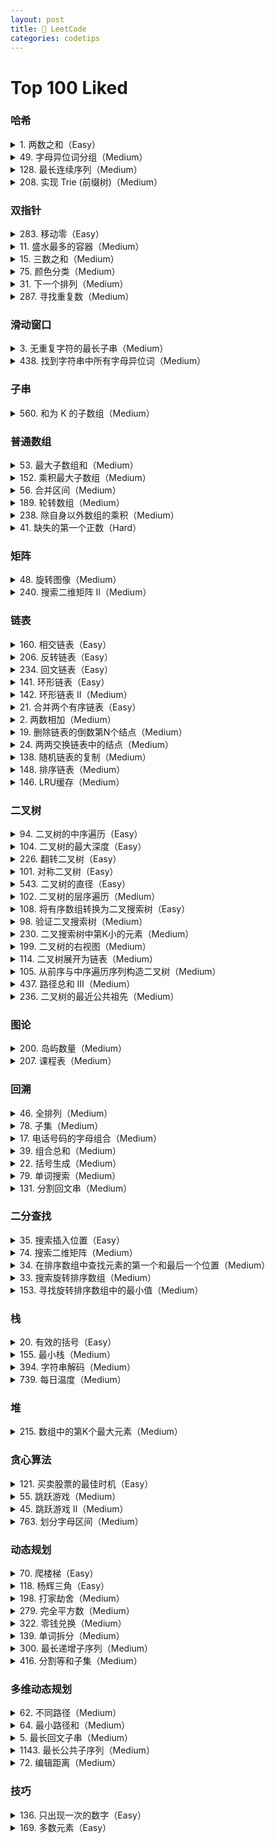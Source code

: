 ```yaml
---
layout: post
title: 🧩 LeetCode
categories: codetips
---
```


# Top 100 Liked

### 哈希

<details markdown="1">
<summary>1. 两数之和（Easy）</summary>

> 遍历原始数组将**数组元素**作为 key，**元素索引**作为 value 存入 map 即可；
> Tips：把返回结果写在新增 kv 之前

```golang
func twoSum(nums []int, target int) []int {
    m := make(map[int]int, len(nums))
    for i, num := range nums {
        if j, ok := m[target-num]; ok {
            return []int{j, i}
        }
        m[num] = i
    }
    return nil
}
```
</details>

<details markdown="1">
<summary>49. 字母异位词分组（Medium）</summary>

> 字符串 `->` 字符切片 `->` 排序 `->` 字符串 `->` map

```golang
func groupAnagrams(strs []string) [][]string {
    m := map[string][]string{}
    for _, str := range strs {
        s := []byte(str)
        sort.Slice(s, func(i, j int) bool {
            return s[i] < s[j]
        })
        sortedStr := string(s)
        m[sortedStr] = append(m[sortedStr], str)
    }
    ans := make([][]string, 0, len(m))
    for _, v := range m {
        ans = append(ans, v)
    }
    return ans
}
```
</details>

<details markdown="1">
<summary>128. 最长连续序列（Medium）</summary>

> 用 map 当作集合，遍历数组寻找到“连续序列的起点”，然后更新最长连续序列长度

```golang
func longestConsecutive(nums []int) int {
    m := make(map[int]bool)
    for _, num := range nums {
        m[num] = true
    }
    longest := 0
    for num := range m {
        if m[num-1] {
            continue
        }
        length := 1
        for m[num+1] {
            num++
            length++
        }
        if length > longest {
            longest = length
        }
    }
    return longest
}
```
</details>

<details markdown="1">
<summary>208. 实现 Trie (前缀树)（Medium）</summary>

```golang
type Trie struct {
    child [26]*Trie
    isEnd bool
}
func Constructor() Trie {
    return Trie{}
}
func (t *Trie) Insert(word string) {
    node := t
    for _, ch := range word {
        ch -= 'a'
        if node.child[ch] == nil {
            node.child[ch] = &Trie{}
        }
        node = node.child[ch]
    }
    node.isEnd = true
}
func (t *Trie) SearchPrefix(prefix string) *Trie {
    node := t
    for _, ch := range prefix {
        ch -= 'a'
        if node.child[ch] == nil {
            return nil
        }
        node = node.child[ch]
    }
    return node
}
func (t *Trie) Search(word string) bool {
    node := t.SearchPrefix(word)
    return node != nil && node.isEnd
}
func (t *Trie) StartsWith(prefix string) bool {
    return t.SearchPrefix(prefix) != nil
}
```
</details>

### 双指针

<details markdown="1">
<summary>283. 移动零（Easy）</summary>

> i, j 都从 0 开始，j 负责遍历数组，i 负责记录非 0 元素的位置，j 遇到非 0 元素就交换 i 和 j 的值

```golang
func moveZeroes(nums []int)  {
    for i, j := 0, 0; j < len(nums); j++ {
        if nums[j] != 0 {
            nums[i], nums[j] = nums[j], nums[i]
            i++
        }
    }
}
```
</details>

<details markdown="1">
<summary>11. 盛水最多的容器（Medium）</summary>

> 双指针，i 指向首，j 指向尾，每次移动 height 值较小的指针，计算面积并更新最大面积；`Area = min(height[i], height[j]) * (j - i)`

```golang
func maxArea(height []int) int {
    ans := 0
    i, j := 0, len(height)-1
    for i < j {
        if height[i] < height[j] {
            ans = max(ans, height[i]*(j-i))
            i++
        } else {
            ans = max(ans, height[j]*(j-i))
            j--
        }
    }
    return ans
}
```
</details>

<details markdown="1">
<summary>15. 三数之和（Medium）</summary>

> 先排序，然后固定一个数，双指针遍历剩余数组，注意去重

```golang
func threeSum(nums []int) [][]int {
    sort.Ints(nums)
    ans := make([][]int, 0)
    for i := 0; i < len(nums)-2; i++ {
        if i > 0 && nums[i] == nums[i-1] {
            continue
        }
        lo, hi := i+1, len(nums)-1
        for lo < hi {
            sum := nums[i] + nums[lo] + nums[hi]
            switch {
            case sum > 0:
                hi--
            case sum < 0:
                lo++
            default:
                ans = append(ans, []int{nums[i], nums[lo], nums[hi]})
                hi--
                lo++
                for lo < hi && nums[lo] == nums[lo-1] {
                    lo++
                }
                for lo < hi && nums[hi] == nums[hi+1] {
                    hi--
                }
            }
        }
    }
    return ans
}
```
</details>

<details markdown="1">
<summary>75. 颜色分类（Medium）</summary>

> 三指针，zero 指向 0 的最右边界，two 指向 2 的最左边界，one 遍历数组，遇到 0 和 zero 交换，遇到 2 和 two 交换

```golang
func sortColors(nums []int) {
    zero, two := 0, len(nums)-1
    for one := 0; one <= two; {
        switch nums[one] {
        case 0:
            nums[zero], nums[one] = nums[one], nums[zero]
            zero++
            one++
        case 1:
            one++
        case 2:
            nums[one], nums[two] = nums[two], nums[one]
            two--
        }
    }
}
```
</details>

<details markdown="1">
<summary>31. 下一个排列（Medium）</summary>

> 从右往左找到第一个升序对 (i, j)，再从右往左找到第一个大于 nums[i] 的数，交换 i 和 k，最后翻转 j 到末尾的元素

```golang
func nextPermutation(nums []int) {
    if len(nums) < 2 {
        return
    }
    i, j, k := len(nums)-2, len(nums)-1, len(nums)-1
    for i >= 0 && nums[i] >= nums[j] {
        i--
        j--
    }
    if i >= 0 {
        for nums[i] >= nums[k] {
            k--
        }
        nums[i], nums[k] = nums[k], nums[i]
    }
    reverse(nums, j, len(nums)-1)
}

func reverse(nums []int, start, end int) {
    for start < end {
        nums[start], nums[end] = nums[end], nums[start]
        start++
        end--
    }
}
```
</details>

<details markdown="1">
<summary>287. 寻找重复数（Medium）</summary>

> 快慢指针，类似于判断链表是否有环，找到环的入口

```golang
func findDuplicate(nums []int) int {
    slow := nums[nums[0]]
    fast := nums[nums[nums[0]]]
    for slow != fast {
        slow = nums[slow]
        fast = nums[nums[fast]]
    }
    duplicate := nums[0]
    for duplicate != slow {
        duplicate = nums[duplicate]
        slow = nums[slow]
    }
    return duplicate
}
```
</details>

### 滑动窗口

<details markdown="1">
<summary>3. 无重复字符的最长子串（Medium）</summary>

> 用 map 记录字符出现的位置，left 为子串起始，right 为子串结束，遇到重复字符时更新左指针 left

```golang
func lengthOfLongestSubstring(s string) int {
    m := make(map[rune]int)
    length, left := 0, 0
    for right, c := range s {
        if _, ok := m[c]; ok && m[c] >= left {
            left = m[c] + 1
        }
        m[c] = right
        if right-left+1 > length {
            length = right - left + 1
        }
    }
    return length
}
```
</details>

<details markdown="1">
<summary>438. 找到字符串中所有字母异位词（Medium）</summary>

> 用数组记录 p 中字符出现次数，遍历 s，每次移动窗口，判断窗口内字符出现次数是否和 p 相同

```golang
func findAnagrams(s string, p string) []int {
    var res []int
    var cnt [26]int
    for _, c := range p {
        cnt[c-'a']++
    }
    left, right := 0, 0
    var window [26]int
    for right < len(s) {
        window[s[right]-'a']++
        for window[s[right]-'a'] > cnt[s[right]-'a'] {
            window[s[left]-'a']--
            left++
        }
        if right-left+1 == len(p) {
            res = append(res, left)
        }
        right++
    }
    return res
}
```
</details>

### 子串

<details markdown="1">
<summary>560. 和为 K 的子数组（Medium）</summary>

> 用 map 记录前缀和出现的次数，遍历数组，计算前缀和，判断是否存在 preSum - k 的前缀和

```golang
func subarraySum(nums []int, k int) int {
    cnt, preSum := 0, 0
    m := make(map[int]int)
    m[0] = 1
    for i := 0; i < len(nums); i++ {
        preSum += nums[i]
        if _, ok := m[preSum-k]; ok {
            cnt += m[preSum-k]
        }
        m[preSum]++
    }
    return cnt
}
```
</details>

### 普通数组

<details markdown="1">
<summary>53. 最大子数组和（Medium）</summary>

> 用 sum 记录当前和，max 记录最大和，遍历数组，如果 sum 小于 0，就从当前元素开始重新计算

```golang
func maxSubArray(nums []int) int {
    var max, sum int
    for i, num := range nums {
        sum += num
        if sum > max || i == 0 {
            max = sum
        }
        if sum < 0 {
            sum = 0
        }
    }
    return max
}
```
</details>

<details markdown="1">
<summary>152. 乘积最大子数组（Medium）</summary>

> 两次遍历，第一次从左往右计算乘积，第二次从右往左计算乘积，取最大值，应对有奇数个负数的情况

```golang
func maxProduct(nums []int) int {
    product, res := 1, nums[0]
    for i := range len(nums) {
        product *= nums[i]
        res = max(res, product)
        if nums[i] == 0 {
            product = 1
        }
    }
    product = 1
    for i := len(nums) - 1; i >= 0; i-- {
        product *= nums[i]
        res = max(res, product)
        if nums[i] == 0 {
            product = 1
        }
    }
    return res
}
```
</details>

<details markdown="1">
<summary>56. 合并区间（Medium）</summary>

> 先排序，然后遍历数组，如果当前区间的左边界大于前一个区间的右边界，就添加到结果集，否则更新前一个区间的右边界（取最大值）

```golang
func merge(intervals [][]int) [][]int {
    sort.Slice(intervals, func(i, j int) bool {
        return intervals[i][0] < intervals[j][0]
    })
    res := [][]int{}
    prev := intervals[0]
    for i := 1; i < len(intervals); i++ {
        if cur := intervals[i]; prev[1] < cur[0] {
            res = append(res, prev)
            prev = cur
        } else {
            prev[1] = max(prev[1], cur[1])
        }
    }
    res = append(res, prev)
    return res
}
```
</details>

<details markdown="1">
<summary>189. 轮转数组（Medium）</summary>

> 三次翻转，先整体翻转，再翻转前 k 个元素，最后翻转后 n-k 个元素

```golang
func rotate(nums []int, k int) {
    k %= len(nums)
    reverse(nums)
    reverse(nums[:k])
    reverse(nums[k:])
}
func reverse(nums []int) {
    for i, n := 0, len(nums); i < n/2; i++ {
        nums[i], nums[n-i-1] = nums[n-i-1], nums[i]
    }
}
```
</details>

<details markdown="1">
<summary>238. 除自身以外数组的乘积（Medium）</summary>

> 左侧乘积 * 右侧乘积

```golang
func productExceptSelf(nums []int) []int {
    length := len(nums)
    ans := make([]int, length)
    product := 1
    for i := range ans {
        ans[i] = product
        product *= nums[i]
    }
    product = 1
    for i := length - 1; i >= 0; i-- {
        ans[i] *= product
        product *= nums[i]
    }
    return ans
}
```
</details>

<details markdown="1">
<summary>41. 缺失的第一个正数（Hard）</summary>

`集合`

> 遍历数组，将正数存入集合，再遍历 1 到 n+1，找到第一个不在集合中的正数

```golang
func firstMissingPositive1(nums []int) int {
    set := make(map[int]struct{}, len(nums))
    for _, v := range nums {
        if v > 0 {
            set[v] = struct{}{}
        }
    }
    for i := 1; i <= len(nums); i++ {
        if _, ok := set[i]; !ok {
            return i
        }
    }
    return len(nums) + 1
}
```

`原地哈希`

> 自定义哈希，将每个正数放到对应的位置，再遍历数组，找到第一个不在对应位置的正数

```golang
func firstMissingPositive(nums []int) int {
    for _, v := range nums {
        for v > 0 && v <= len(nums) && nums[v-1] != v {
            nums[v-1], v = v, nums[v-1]
        }
    }
    for i := 1; i <= len(nums); i++ {
        if nums[i-1] != i {
            return i
        }
    }
    return len(nums) + 1
}
```
</details>


### 矩阵

<details markdown="1">
<summary>48. 旋转图像（Medium）</summary>

```golang
func rotate(matrix [][]int) {
    n := len(matrix)
    for i := 0; i < n/2; i++ {
        matrix[i], matrix[n-i-1] = matrix[n-i-1], matrix[i]
    }
    for i := 0; i < n; i++ {
        for j := 0; j < i; j++ {
            matrix[i][j], matrix[j][i] = matrix[j][i], matrix[i][j]
        }
    }
}
```
</details>

<details markdown="1">
<summary>240. 搜索二维矩阵 II（Medium）</summary>

```golang
func searchMatrix(matrix [][]int, target int) bool {
    for _, r := range matrix {
        i := sort.SearchInts(r, target)
        if i < len(r) && r[i] == target {
            return true
        }
    }
    return false
}
```
</details>

### 链表

<details markdown="1">
<summary>160. 相交链表（Easy）</summary>

```golang
func getIntersectionNode(headA, headB *ListNode) *ListNode {
    pA, pB := headA, headB
    for pA != pB {
        if pA == nil {
            pA = headB
        } else {
            pA = pA.Next
        }
        if pB == nil {
            pB = headA
        } else {
            pB = pB.Next
        }
    }
    return pA
}
```
</details>

<details markdown="1">
<summary>206. 反转链表（Easy）</summary>

```golang
func reverseList(head *ListNode) *ListNode {
    dummy := &ListNode{}
    for head != nil {
        next := head.Next
        head.Next = dummy.Next
        dummy.Next = head
        head = next
    }
    return dummy.Next
}
```
</details>

<details markdown="1">
<summary>234. 回文链表（Easy）</summary>

```golang
func isPalindrome(head *ListNode) bool {
    vals := []int{}
    for head != nil {
        vals = append(vals, head.Val)
        head = head.Next
    }
    for i, v := range vals[:len(vals)/2] {
        if v != vals[len(vals)-i-1] {
            return false
        }
    }
    return true
}
```
</details>

<details markdown="1">
<summary>141. 环形链表（Easy）</summary>

```golang
func hasCycle(head *ListNode) bool {
    slow, fast := head, head
    for fast != nil && fast.Next != nil {
        slow = slow.Next
        fast = fast.Next.Next
        if slow == fast {
            return true
        }
    }
    return false
}
```
</details>

<details markdown="1">
<summary>142. 环形链表 II（Medium）</summary>

```golang
func detectCycle(head *ListNode) *ListNode {
    slow, fast := head, head
    for fast != nil {
        slow = slow.Next
        if fast.Next == nil {
            return nil
        }
        fast = fast.Next.Next
        if slow == fast {
            p := head
            for p != slow {
                p = p.Next
                slow = slow.Next
            }
            return p
        }
    }
    return nil
}
```
</details>

<details markdown="1">
<summary>21. 合并两个有序链表（Easy）</summary>

```golang
func mergeTwoLists(l1, l2 *ListNode) *ListNode {
    dummy := new(ListNode)
    cur := dummy
    for l1 != nil && l2 != nil {
        if l1.Val <= l2.Val {
            cur.Next = l1
            cur = cur.Next
            l1 = l1.Next
        } else {
            cur.Next = l2
            cur = cur.Next
            l2 = l2.Next
        }
    }
    switch {
    case l1 != nil:
        cur.Next = l1
    case l2 != nil:
        cur.Next = l2
    }
    return dummy.Next
}
```
</details>

<details markdown="1">
<summary>2. 两数相加（Medium）</summary>

```golang
func addTwoNumbers(l1, l2 *ListNode) *ListNode {
    dummy := new(ListNode)
    cur := dummy
    var carry int
    for l1 != nil || l2 != nil {
        cur.Next = new(ListNode)
        cur = cur.Next
        if l1 != nil {
            carry += l1.Val
            l1 = l1.Next
        }
        if l2 != nil {
            carry += l2.Val
            l2 = l2.Next
        }
        cur.Val = carry % 10
        carry /= 10
    }
    if carry > 0 {
        cur.Next = &ListNode{Val: carry}
    }
    return dummy.Next
}
```
</details>

<details markdown="1">
<summary>19. 删除链表的倒数第N个结点（Medium）</summary>

```golang
func removeNthFromEnd(head *ListNode, n int) *ListNode {
    dummy := &ListNode{Next: head}
    for range n {
        head = head.Next
    }
    prev := dummy
    for head != nil {
        head = head.Next
        prev = prev.Next
    }
    prev.Next = prev.Next.Next
    return dummy.Next
}
```
</details>

<details markdown="1">
<summary>24. 两两交换链表中的结点（Medium）</summary>

`递归`

```golang
func swapPairs(head *ListNode) *ListNode {
    if head == nil || head.Next == nil {
        return head
    }
    newHead := head.Next
    head.Next = swapPairs(newHead.Next)
    newHead.Next = head
    return newHead
}
```

`迭代`

```golang
func swapPairs(head *ListNode) *ListNode {
    dummy := &ListNode{Next: head}
    temp := dummy
    for temp.Next != nil && temp.Next.Next != nil {
        first := temp.Next
        second := temp.Next.Next
        temp.Next = second
        first.Next = second.Next
        second.Next = first
        temp = first
    }
    return dummy.Next
}
```
</details>

<details markdown="1">
<summary>138. 随机链表的复制（Medium）</summary>

```golang
func copyRandomList(head *Node) *Node {
    if head == nil {
        return head
    }
    m := make(map[*Node]*Node)
    curr := head
    for curr != nil {
        node := &Node{Val: curr.Val}
        m[curr] = node
        curr = curr.Next
    }
    curr = head
    for curr != nil {
        node := m[curr]
        node.Next = m[curr.Next]
        node.Random = m[curr.Random]
        curr = curr.Next
    }
    return m[head]
}
```
</details>

<details markdown="1">
<summary>148. 排序链表（Medium）</summary>

```golang
func sortList(head *ListNode) *ListNode {
    if head == nil || head.Next == nil {
        return head
    }
    middle := findMiddle(head)
    r := sortList(middle.Next)
    middle.Next = nil
    l := sortList(head)
    return mergeTwoLists(l, r)

}
func findMiddle(head *ListNode) *ListNode {
    slow, fast := head, head.Next
    for fast != nil && fast.Next != nil {
        slow, fast = slow.Next, fast.Next.Next
    }
    return slow
}
func mergeTwoLists(l1, l2 *ListNode) *ListNode {
    dummy := new(ListNode)
    curr := dummy
    for l1 != nil && l2 != nil {
        if l1.Val <= l2.Val {
            curr.Next = l1
            curr = curr.Next
            l1 = l1.Next
        } else {
            curr.Next = l2
            curr = curr.Next
            l2 = l2.Next
        }
    }
    switch {
    case l1 != nil:
        curr.Next = l1
    case l2 != nil:
        curr.Next = l2
    }
    return dummy.Next
}
```
</details>

<details markdown="1">
<summary>146. LRU缓存（Medium）</summary>

```golang
type pair struct {
    key, value int
}
type LRUCache struct {
    capacity int
    list     *list.List
    cache    map[int]*list.Element
}
func Constructor(capacity int) LRUCache {
    return LRUCache{
        capacity,
        list.New(),
        make(map[int]*list.Element),
    }
}
func (c *LRUCache) Get(key int) int {
    if elem, ok := c.cache[key]; ok {
        c.list.MoveToFront(elem)
        return elem.Value.(pair).value
    }
    return -1
}
func (c *LRUCache) Put(key int, value int) {
    if elem, ok := c.cache[key]; ok {
        c.list.MoveToFront(elem)
        elem.Value = pair{key, value}
        return
    }
    if c.list.Len() == c.capacity {
        last := c.list.Back()
        delete(c.cache, last.Value.(pair).key)
        c.list.Remove(last)
    }
    c.cache[key] = c.list.PushFront(pair{key, value})
}

```
</details>


### 二叉树

<details markdown="1">
<summary>94. 二叉树的中序遍历（Easy）</summary>

`递归`

```golang
func inorderTraversal(root *TreeNode) []int {
    if root == nil {
        return nil
    }
    var res []int
    res = append(res, inorderTraversal(root.Left)...)
    res = append(res, root.Val)
    res = append(res, inorderTraversal(root.Right)...)
    return res
}
```

`迭代`

```golang
func inorderTraversal(root *TreeNode) []int {
    var res []int
    var stack []*TreeNode
    for curr := root; curr != nil || len(stack) > 0; {
        for curr != nil {
            stack = append(stack, curr)
            curr = curr.Left
        }
        curr = stack[len(stack)-1]
        stack = stack[:len(stack)-1]
        res = append(res, curr.Val)
        curr = curr.Right
    }
    return res
}
```
</details>

<details markdown="1">
<summary>104. 二叉树的最大深度（Easy）</summary>

```golang
func maxDepth(root *TreeNode) int {
    if root == nil {
        return 0
    }
    return max(maxDepth(root.Left), maxDepth(root.Right)) + 1
}
```
</details>

<details markdown="1">
<summary>226. 翻转二叉树（Easy）</summary>

```golang
func invertTree(root *TreeNode) *TreeNode {
    if root == nil {
        return nil
    }
    root.Left, root.Right = invertTree(root.Right), invertTree(root.Left)
    return root
}
```
</details>

<details markdown="1">
<summary>101. 对称二叉树（Easy）</summary>

```golang
func isSymmetric(root *TreeNode) bool {
    if root == nil {
        return true
    }
    return symmetric(root.Left, root.Right)
}
func symmetric(p, q *TreeNode) bool {
    switch {
    case p == nil || q == nil:
        return p == q
    case p.Val != q.Val:
        return false
    }
    return symmetric(p.Left, q.Right) && symmetric(p.Right, q.Left)
}
```
</details>

<details markdown="1">
<summary>543. 二叉树的直径（Easy）</summary>

```golang
func diameterOfBinaryTree(root *TreeNode) int {
    var res int
    var diameter func(*TreeNode) int
    diameter = func(root *TreeNode) int {
        if root == nil {
            return 0
        }
        left := diameter(root.Left)
        right := diameter(root.Right)
        if left+right > res {
            res = left + right
        }
        depth := left
        if right > depth {
            depth = right
        }
        return depth + 1
    }
    diameter(root)
    return res
}
```
</details>

<details markdown="1">
<summary>102. 二叉树的层序遍历（Medium）</summary>

```golang
func levelOrder(root *TreeNode) [][]int {
    if root == nil {
        return nil
    }
    var res [][]int
    queue := []*TreeNode{root}
    for len(queue) > 0 {
        var level []int
        for range queue  {
            node := queue[0]
            queue = queue[1:]
            level = append(level, node.Val)
            if node.Left != nil {
                queue = append(queue, node.Left)
            }
            if node.Right != nil {
                queue = append(queue, node.Right)
            }
        }
        res = append(res, level)
    }
    return res
}
```
</details>

<details markdown="1">
<summary>108. 将有序数组转换为二叉搜索树（Easy）</summary>

```golang
func sortedArrayToBTS(nums []int) *TreeNode {
    if len(nums) == 0 {
        return nil
    }
    mid := len(nums) / 2
    return &TreeNode{
        Val:   nums[mid],
        Left:  sortedArrayToBTS(nums[:mid]),
        Right: sortedArrayToBTS(nums[mid+1:]),
    }
}
```
</details>

<details markdown="1">
<summary>98. 验证二叉搜索树（Medium）</summary>

`递归`

```golang
func isValidBST(root *TreeNode) bool {
    var dfs func(*TreeNode, int, int) bool
    dfs = func(root *TreeNode, min, max int) bool {
        if root == nil {
            return true
        }
        if root.Val <= min || root.Val >= max {
            return false
        }
        return dfs(root.Left, min, root.Val) && dfs(root.Right, root.Val, max)
    }
    return dfs(root, -1<<63, 1<<63-1)
}
```

`非递归中序遍历`

```golang
func isValidBST(root *TreeNode) bool {
    var stack []*TreeNode
    var pre *TreeNode
    for len(stack) > 0 || root != nil {
        for root != nil {
            stack = append(stack, root)
            root = root.Left
        }
        root = stack[len(stack)-1]
        stack = stack[:len(stack)-1]
        if pre != nil && root.Val <= pre.Val {
            return false
        }
        pre = root
        root = root.Right
    }
    return true
}
```
</details>

<details markdown="1">
<summary>230. 二叉搜索树中第K小的元素（Medium）</summary>

```golang
func kthSmallest(root *TreeNode, k int) int {
    res := []int{}
    var inorder func(*TreeNode)
    inorder = func(tn *TreeNode) {
        if tn == nil {
            return
        }
        inorder(tn.Left)
        res = append(res, tn.Val)
        inorder(tn.Right)
    }
    inorder(root)
    return res[k-1]
}
```
</details>

<details markdown="1">
<summary>199. 二叉树的右视图（Medium）</summary>

```golang
func rightSideView(root *TreeNode) []int {
    var res []int
    var dfs func(*TreeNode, int)
    dfs = func(tn *TreeNode, depth int) {
        if tn == nil {
            return
        }
        if depth == len(res) {
            res = append(res, tn.Val)
        }
        dfs(tn.Right, depth+1)
        dfs(tn.Left, depth+1)
    }
    dfs(root, 0)
    return res
}
```
</details>

<details markdown="1">
<summary>114. 二叉树展开为链表（Medium）</summary>

```golang
func flatten(root *TreeNode) {
    curr := root
    for curr != nil {
        right := curr.Right
        curr.Left, curr.Right = nil, curr.Left
        prev := curr
        for prev.Right != nil {
            prev = prev.Right
        }
        prev.Right = right
        curr = curr.Right
    }
}
```
</details>

<details markdown="1">
<summary>105. 从前序与中序遍历序列构造二叉树（Medium）</summary>

```golang
func buildTree(preorder, inorder []int) *TreeNode {
    if len(preorder) == 0 {
        return nil
    }
    i := func(order []int, v int) int {
        var index int
        for order[index] != v {
            index++
        }
        return index
    }(inorder, preorder[0])
    return &TreeNode{
        Val:   preorder[0],
        Left:  buildTree(preorder[1:i+1], inorder[:i]),
        Right: buildTree(preorder[i+1:], inorder[i+1:]),
    }
}
```
</details>

<details markdown="1">
<summary>437. 路径总和 III（Medium）</summary>

```golang
func pathSum(root *TreeNode, targetSum int) int {
    preSumMap := map[int]int{0: 1}
    var f func(*TreeNode, int) int
    f = func(root *TreeNode, curSum int) int {
        var ans int
        if root == nil {
            return 0
        }
        curSum += root.Val
        if cnt, ok := preSumMap[curSum-targetSum]; ok {
            ans += cnt
        }
        preSumMap[curSum]++
        ans += f(root.Left, curSum)
        ans += f(root.Right, curSum)
        preSumMap[curSum]--
        return ans
    }
    return f(root, 0)
}
```
</details>

<details markdown="1">
<summary>236. 二叉树的最近公共祖先（Medium）</summary>

```golang
func lowestCommonAncestor(root, p, q *TreeNode) *TreeNode {
    if root == nil || root == p || root == q {
        return root
    }
    left := lowestCommonAncestor(root.Left, p, q)
    right := lowestCommonAncestor(root.Right, p, q)
    if left != nil && right != nil {
        return root
    }
    if left != nil {
        return left
    }
    return right
}
```
</details>

### 图论

<details markdown="1">
<summary>200. 岛屿数量（Medium）</summary>

```golang
func numIslands(grid [][]byte) int {
    visited := make([][]bool, len(grid))
    for i := range visited {
        visited[i] = make([]bool, len(grid[i]))
    }
    var num int
    for i, r := range grid {
        for j, c := range r {
            if c == '0' || visited[i][j] {
                continue
            }
            num++
            visit(grid, visited, i, j)
        }
    }
    return num
}
func visit(grid [][]byte, visited [][]bool, i, j int) {
    if grid[i][j] == '0' || visited[i][j] {
        return
    }
    visited[i][j] = true
    if i > 0 {
        visit(grid, visited, i-1, j)
    }
    if i < len(grid)-1 {
        visit(grid, visited, i+1, j)
    }
    if j > 0 {
        visit(grid, visited, i, j-1)
    }
    if j < len(grid[i])-1 {
        visit(grid, visited, i, j+1)
    }
}
```
</details>

<details markdown="1">
<summary>207. 课程表（Medium）</summary>

```golang
func canFinish(numCourses int, prerequisites [][]int) bool {
    edges := make([][]int, numCourses)
    inDegree := make([]int, numCourses)
    for _, info := range prerequisites {
        edges[info[1]] = append(edges[info[1]], info[0])
        inDegree[info[0]]++
    }
    queue := []int{}
    for i := 0; i < numCourses; i++ {
        if inDegree[i] == 0 {
            queue = append(queue, i)
        }
    }
    for len(queue) > 0 {
        node := queue[0]
        queue = queue[1:]
        numCourses--
        for _, next := range edges[node] {
            inDegree[next]--
            if inDegree[next] == 0 {
                queue = append(queue, next)
            }
        }
    }
    return numCourses == 0
}
```
</details>


### 回溯

<details markdown="1">
<summary>46. 全排列（Medium）</summary>

```golang
func permute(nums []int) [][]int {
    var res [][]int
    var f func([]int, []int)
    f = func(nums, path []int) {
        if len(nums) == 0 {
            res = append(res, path)
            return
        }
        for i, v := range nums {
            newNums := append(append([]int{}, nums[:i]...), nums[i+1:]...)
            newPath := append(path, v)
            f(newNums, newPath)
        }
    }
    f(nums, []int{})
    return res
}
```
</details>

<details markdown="1">
<summary>78. 子集（Medium）</summary>

```golang
func subsets(nums []int) [][]int {
    sets := make([][]int, 1, 1<<uint(len(nums)))
    for _, num := range nums {
        for _, set := range sets {
            s := make([]int, len(set), len(set)+1)
            copy(s, set)
            sets = append(sets, append(s, num))
        }
    }
    return sets
}
```
</details>

<details markdown="1">
<summary>17. 电话号码的字母组合（Medium）</summary>

```golang
func letterCombinations(digits string) []string {
    if len(digits) == 0 {
        return nil
    }
    buttons := []string{"abc", "def", "ghi", "jkl", "mno", "pqrs", "tuv", "wxyz"}
    var results []string
    temp := make([]byte, len(digits))
    var dfs func(int)
    dfs = func(i int) {
        if i == len(digits) {
            results = append(results, string(temp))
            return
        }
        letters := buttons[digits[i]-'2']
        for j := 0; j < len(letters); j++ {
            temp[i] = letters[j]
            dfs(i + 1)
        }
    }
    dfs(0)
    return results
}
```
</details>

<details markdown="1">
<summary>39. 组合总和（Medium）</summary>

```golang
func combinationSum(candidates []int, target int) [][]int {
    var res [][]int
    var dfs func([]int, int, int)
    dfs = func(comb []int, index, target int) {
        if target == 0 {
            res = append(res, append([]int{}, comb...))
            return
        }
        for i, c := range candidates[index:] {
            if c <= target {
                dfs(append(comb, c), index+i, target-c)
            }
        }
    }
    dfs(nil, 0, target)
    return res
}
```
</details>

<details markdown="1">
<summary>22. 括号生成（Medium）</summary>

```golang
func generateParenthesis(n int) []string {
    pair := make([]byte, n*2)
    var dfs func([]string, []byte, int, int, int) []string
    dfs = func(pairs []string, pair []byte, n, left, right int) []string {
        if left == n && right == n {
            return append(pairs, string(pair))
        }
        if left < n {
            pair[left+right] = '('
            pairs = dfs(pairs, pair, n, left+1, right)
        }
        if right < left {
            pair[left+right] = ')'
            pairs = dfs(pairs, pair, n, left, right+1)
        }
        return pairs
    }
    return dfs(nil, pair, n, 0, 0)
}
```
</details>

<details markdown="1">
<summary>79. 单词搜索（Medium）</summary>

```golang
func exist(board [][]byte, word string) bool {
    m, n := len(board), len(board[0])
    used := make([][]bool, m)
    for i := range used {
        used[i] = make([]bool, n)
    }
    var canFind func(r, c, i int) bool
    canFind = func(r, c, i int) bool {
        if i == len(word) {
            return true
        }
        if r < 0 || r >= m || c < 0 || c >= n {
            return false
        }
        if used[r][c] || board[r][c] != word[i] {
            return false
        }
        used[r][c] = true
        if canFind(r-1, c, i+1) || canFind(r+1, c, i+1) || canFind(r, c-1, i+1) || canFind(r, c+1, i+1) {
            return true
        } else {
            used[r][c] = false
            return false
        }
    }
    for i := range board {
        for j := range board[i] {
            if canFind(i, j, 0) {
                return true
            }
        }
    }
    return false
}
```
</details>

<details markdown="1">
<summary>131. 分割回文串（Medium）</summary>

```golang
func partition(s string) [][]string {
    path := []string{}
    ans := [][]string{}
    n := len(s)
    var dfs func(int, int)
    dfs = func(index, start int) {
        if index == n {
            ans = append(ans, append([]string(nil), path...))
            return
        }
        if index < n-1 {
            dfs(index+1, start)
        }
        if isPalindrome(s, start, index) {
            path = append(path, s[start:index+1])
            dfs(index+1, index+1)
            path = path[:len(path)-1]
        }
    }
    dfs(0, 0)
    return ans
}
func isPalindrome(s string, left, right int) bool {
    for left < right {
        if s[left] != s[right] {
            return false
        }
        left++
        right--
    }
    return true
}
```
</details>

### 二分查找

<details markdown="1">
<summary>35. 搜索插入位置（Easy）</summary>

```golang
func searchInsert(nums []int, target int) int {
    i, j := 0, len(nums)
    for i < j {
        mid := int(uint(i+j) >> 1)
        switch {
        case nums[mid] < target:
            i = mid + 1
        case nums[mid] > target:
            j = mid
        default:
            return mid
        }
    }
    return i
}
```
</details>

<details markdown="1">
<summary>74. 搜索二维矩阵（Medium）</summary>

```golang
func searchMatrix(matrix [][]int, target int) bool {
    for _, row := range matrix {
        i := sort.SearchInts(row, target)
        if i < len(row) && row[i] == target {
            return true
        }
    }
    return false
}
```
</details>

<details markdown="1">
<summary>34. 在排序数组中查找元素的第一个和最后一个位置（Medium）</summary>

```golang
func searchRange(nums []int, target int) []int {
    left := sort.SearchInts(nums, target)
    if left == len(nums) || nums[left] != target {
        return []int{-1, -1}
    }
    right := sort.SearchInts(nums, target+1) - 1
    return []int{left, right}
}
```
</details>

<details markdown="1">
<summary>33. 搜索旋转排序数组（Medium）</summary>

```golang
func search(nums []int, target int) int {
    lo, hi := 0, len(nums)
    for lo < hi {
        mid := int(uint(lo+hi) >> 1)
        if nums[mid] == target {
            return mid
        }
        if nums[0] <= nums[mid] {
            if nums[0] <= target && target < nums[mid] {
                hi = mid
            } else {
                lo = mid + 1
            }
        } else {
            if nums[mid] < target && target <= nums[len(nums)-1] {
                lo = mid + 1
            } else {
                hi = mid
            }
        }
    }
    return -1
}
```
</details>

<details markdown="1">
<summary>153. 寻找旋转排序数组中的最小值（Medium）</summary>

```golang
func findMin(nums []int) int {
    lo, hi := 0, len(nums)-1
    for lo < hi {
        mid := int(uint(lo+hi) >> 1)
        if nums[mid] > nums[hi] {
            lo = mid + 1
        } else {
            hi = mid
        }
    }
    return nums[lo]
}
```
</details>

### 栈

<details markdown="1">
<summary>20. 有效的括号（Easy）</summary>

```golang
func isValid(s string) bool {
    pairs := map[byte]byte{
        ')': '(',
        ']': '[',
        '}': '{',
    }
    stack := []byte{}
    for _, ch := range []byte(s) {
        if pair, ok := pairs[ch]; ok {
            if len(stack) == 0 || stack[len(stack)-1] != pair {
                return false
            }
            stack = stack[:len(stack)-1]
        } else {
            stack = append(stack, ch)
        }
    }
    return len(stack) == 0
}
```
</details>

<details markdown="1">
<summary>155. 最小栈（Medium）</summary>

```golang
type MinStack struct {
    stack    []int
    minstack []int
}
func Constructor() MinStack {
    return MinStack{
        stack:    []int{},
        minstack: []int{math.MaxInt64},
    }
}
func (this *MinStack) Push(val int) {
    this.stack = append(this.stack, val)
    top := this.minstack[len(this.minstack)-1]
    this.minstack = append(this.minstack, min(val, top))
}
func (this *MinStack) Pop() {
    this.stack = this.stack[:len(this.stack)-1]
    this.minstack = this.minstack[:len(this.minstack)-1]
}
func (this *MinStack) Top() int {
    return this.stack[len(this.stack)-1]
}
func (this *MinStack) GetMin() int {
    return this.minstack[len(this.minstack)-1]
}
```
</details>

<details markdown="1">
<summary>394. 字符串解码（Medium）</summary>

```golang
func decodeString(s string) string {
    cntStack, strStack := []int{}, []string{}
    currNum, currStr := 0, ""
    for _, v := range s {
        switch {
        case v >= '0' && v <= '9':
            currNum = currNum*10 + int(v-'0')
        case v == '[':
            cntStack = append(cntStack, currNum)
            strStack = append(strStack, currStr)
            currNum, currStr = 0, ""
        case v == ']':
            num, str := cntStack[len(cntStack)-1], strStack[len(strStack)-1]
            cntStack, strStack = cntStack[:len(cntStack)-1], strStack[:len(strStack)-1]
            currStr = str + strings.Repeat(currStr, num)
        default:
            currStr += string(v)
        }
    }
    return currStr
}
```
</details>

<details markdown="1">
<summary>739. 每日温度（Medium）</summary>

```golang
func dailyTemperatures(temperatures []int) []int {
    res := make([]int, len(temperatures))
    stack := []int{}
    for i, v := range temperatures {
        for len(stack) > 0 && v > temperatures[stack[len(stack)-1]] {
            res[stack[len(stack)-1]] = i - stack[len(stack)-1]
            stack = stack[:len(stack)-1]
        }
        stack = append(stack, i)
    }
    return res
}
```
</details>

### 堆

<details markdown="1">
<summary>215. 数组中的第K个最大元素（Medium）</summary>

```golang
func findKthLargest(nums []int, k int) int {
    lo, hi := 0, len(nums)-1
    for lo < hi {
        pivot := partition(nums, lo, hi)
        switch {
        case k-1 < pivot:
            hi = pivot - 1
        case k-1 > pivot:
            lo = pivot + 1
        default:
            return nums[pivot]
        }
    }
    return nums[lo]
}
func partition(nums []int, lo, hi int) int {
    pivot := nums[lo]
    i, j := lo, hi
    for i < j {
        for i < j && nums[j] <= pivot {
            j--
        }
        nums[i] = nums[j]
        for i < j && nums[i] >= pivot {
            i++
        }
        nums[j] = nums[i]
    }
    nums[i] = pivot
    return i
}
```
</details>

### 贪心算法

<details markdown="1">
<summary>121. 买卖股票的最佳时机（Easy）</summary>

```golang
func maxProfit(prices []int) int {
    var minIndex, bonus int
    for i, p := range prices {
        profit := p - prices[minIndex]
        if profit > bonus {
            bonus = profit
        } else if profit < 0 {
            minIndex = i
        }
    }
    return bonus
}
```
</details>

<details markdown="1">
<summary>55. 跳跃游戏（Medium）</summary>

```golang
func canJump(nums []int) bool {
    // 定义一个变量cover，表示当前能够覆盖的最远位置，index表示数组的最后一个下标
    cover, index := 0, len(nums)-1
    for i := 0; i <= cover; i++ {
        cover = max(cover, i+nums[i])
        // 如果cover大于等于index，说明可以到达最后一个下标，返回true
        if cover >= index {
            return true
        }
    }
    return false
}
```
</details>

<details markdown="1">
<summary>45. 跳跃游戏 II（Medium）</summary>

```golang
func jump(nums []int) int {
    steps, position := 0, len(nums)-1
    for position > 0 {
        for i := 0; i < position; i++ {
            if i+nums[i] >= position {
                position = i
                steps++
                break
            }
        }
    }
    return steps
}
```
</details>

<details markdown="1">
<summary>763. 划分字母区间（Medium）</summary>

```golang
func partitionLabels(s string) []int {
    lastIndex := make(map[byte]int)
    for i := 0; i < len(s); i++ {
        lastIndex[s[i]] = i
    }
    var ans []int
    start, end := 0, 0
    for i := 0; i < len(s); i++ {
        end = max(end, lastIndex[s[i]])
        if i == end {
            ans = append(ans, end-start+1)
            start = end + 1
        }
    }
    return ans
}
```
</details>

### 动态规划

<details markdown="1">
<summary>70. 爬楼梯（Easy）</summary>

```golang
func climbStairs(n int) int {
    p, q, r := 0, 0, 1
    for i := 1; i <= n; i++ {
        p = q
        q = r
        r = p + q
    }
    return r
}
```
</details>

<details markdown="1">
<summary>118. 杨辉三角（Easy）</summary>

```golang
func generate(numRows int) [][]int {
    ans := make([][]int, numRows)
    for i := 0; i < numRows; i++ {
        ans[i] = make([]int, i+1)
        ans[i][0], ans[i][i] = 1, 1
        for j := 1; j < i; j++ {
            ans[i][j] = ans[i-1][j-1] + ans[i-1][j]
        }
    }
    return ans
}
```
</details>

<details markdown="1">
<summary>198. 打家劫舍（Medium）</summary>

```golang
func rob(nums []int) int {
    if len(nums) == 0 {
        return 0
    }
    if len(nums) == 1 {
        return nums[0]
    }
    first, second := nums[0], max(nums[0], nums[1])
    for i := 2; i < len(nums); i++ {
        first, second = second, max(first+nums[i], second)
    }
    return second
}
```
</details>

<details markdown="1">
<summary>279. 完全平方数（Medium）</summary>

```golang
func numSquares(n int) int {
    dp := make([]int, n+1)
    for i := 1; i <= n; i++ {
        cnt := math.MaxInt32
        for j := 1; j*j <= i; j++ {
            cnt = min(cnt, dp[i-j*j])
        }
        dp[i] = cnt + 1
    }
    return dp[n]
}
```
</details>

<details markdown="1">
<summary>322. 零钱兑换（Medium）</summary>

```golang
func coinChange(coins []int, amount int) int {
    if amount == 0 {
        return 0
    }
    dp := make([]int, amount+1)
    for i := 1; i <= amount; i++ {
        dp[i] = amount + 1
    }
    for i := 1; i <= amount; i++ {
        for _, coin := range coins {
            if i >= coin {
                dp[i] = min(dp[i], dp[i-coin]+1)
            }
        }
    }
    if dp[amount] == amount+1 {
        return -1
    }
    return dp[amount]
}
```
</details>

<details markdown="1">
<summary>139. 单词拆分（Medium）</summary>

```golang
func wordBreak(s string, wordDict []string) bool {
    set := make(map[string]struct{})
    for _, word := range wordDict {
        set[word] = struct{}{}
    }
    ans := make([]bool, len(s)+1)
    ans[0] = true
    for i := 1; i <= len(s); i++ {
        for j := 0; j < i; j++ {
            if _, ok := set[s[j:i]]; ok && ans[j] {
                ans[i] = true
                break
            }
        }
    }
    return ans[len(s)]
}
```
</details>

<details markdown="1">
<summary>300. 最长递增子序列（Medium）</summary>

```golang
func lengthOfLIS(nums []int) int {
    var res int
    dp := make([]int, len(nums))
    for i := range dp {
        dp[i] = 1
    }
    for i := range nums {
        for j := range i {
            if nums[j] < nums[i] {
                dp[i] = max(dp[i], dp[j]+1)
            }
        }
    }
    for _, v := range dp {
        res = max(res, v)
    }
    return res
}
```
</details>

<details markdown="1">
<summary>416. 分割等和子集（Medium）</summary>

```golang
func canPartition(nums []int) bool {
    var sum int
    for _, num := range nums {
        sum += num
    }
    if sum%2 == 1 {
        return false
    }
    target := sum >> 1
    dp := make([]bool, target+1)
    dp[0] = true
    for _, num := range nums {
        for j := target; j >= num; j-- {
            dp[j] = dp[j] || dp[j-num]
        }
    }
    return dp[target]
}
```
</details>

### 多维动态规划

<details markdown="1">
<summary>62. 不同路径（Medium）</summary>

`dp`

```golang
func uniquePaths(m, n int) int {
    dp := make([]int, n)
    for i := range dp {
        dp[i] = 1
    }
    for i := 1; i < m; i++ {
        for j := 1; j < n; j++ {
            dp[j] += dp[j-1]
        }
    }
    return dp[n-1]
}
```

`排列组合`

```golang
func uniquePaths1(m, n int) int {
    return int(new(big.Int).Binomial(int64(m+n-2), int64(m-1)).Int64())
}
```
</details>

<details markdown="1">
<summary>64. 最小路径和（Medium）</summary>

```golang
func minPathSum(grid [][]int) int {
    m, n := len(grid), len(grid[0])
    dp := make([]int, n)
    dp[0] = grid[0][0]
    for i := 1; i < n; i++ {
        dp[i] = dp[i-1] + grid[0][i]
    }
    for i := 1; i < m; i++ {
        dp[0] += grid[i][0]
        for j := 1; j < n; j++ {
            dp[j] = min(dp[j-1], dp[j]) + grid[i][j]
        }
    }
    return dp[n-1]
}
```
</details>

<details markdown="1">
<summary>5. 最长回文子串（Medium）</summary>

```golang
func longestPalindrome(s string) string {
    if len(s) < 2 {
        return s
    }
    start, end := 0, 0
    for i := 0; i < len(s); i++ {
        l1, r1 := expandAroundCenter(s, i, i)
        l2, r2 := expandAroundCenter(s, i, i+1)
        if r1-l1 > end-start {
            start, end = l1, r1
        }
        if r2-l2 > end-start {
            start, end = l2, r2
        }
    }
    return s[start : end+1]
}
func expandAroundCenter(s string, left, right int) (int, int) {
    for left >= 0 && right < len(s) && s[left] == s[right] {
        left--
        right++
    }
    return left + 1, right - 1
}
```
</details>

<details markdown="1">
<summary>1143. 最长公共子序列（Medium）</summary>

```golang
func longestCommonSubsequence(text1, text2 string) int {
    m, n := len(text1), len(text2)
    dp := make([][]int, m+1)
    for i := range dp {
        dp[i] = make([]int, n+1)
    }
    for i := 1; i <= m; i++ {
        for j := 1; j <= n; j++ {
            if text1[i-1] == text2[j-1] {
                dp[i][j] = dp[i-1][j-1] + 1
            } else {
                dp[i][j] = max(dp[i-1][j], dp[i][j-1])
            }
        }
    }
    return dp[m][n]
}
```
</details>

<details markdown="1">
<summary>72. 编辑距离（Medium）</summary>

```golang
func minDistance(word1, word2 string) int {
    m, n := len(word1), len(word2)
    dp := make([][]int, m+1)
    for i := range dp {
        dp[i] = make([]int, n+1)
    }
    for i := 0; i <= m; i++ {
        dp[i][0] = i
    }
    for j := 0; j <= n; j++ {
        dp[0][j] = j
    }
    for i := 1; i <= m; i++ {
        for j := 1; j <= n; j++ {
            if word1[i-1] == word2[j-1] {
                dp[i][j] = dp[i-1][j-1]
            } else {
                dp[i][j] = min(dp[i-1][j], dp[i][j-1], dp[i-1][j-1]) + 1
            }
        }
    }
    return dp[m][n]
}
```
</details>

### 技巧

<details markdown="1">
<summary>136. 只出现一次的数字（Easy）</summary>

`位运算`

```golang
func singleNumber(nums []int) int {
    var single int
    for _, num := range nums {
        single ^= num
    }
    return single
}
```

`集合`

```golang
func singleNumber1(nums []int) int {
    set := make(map[int]struct{})
    for _, v := range nums {
        if _, ok := set[v]; ok {
            delete(set, v)
        } else {
            set[v] = struct{}{}
        }
    }
    for k := range set {
        return k
    }
    return -1
}

```
</details>

<details markdown="1">
<summary>169. 多数元素（Easy）</summary>

`摩尔投票法`

```golang
func majorityElement(nums []int) int {
    var major, cnt int
    for _, num := range nums {
        if cnt == 0 {
            major = num
        }
        if num == major {
            cnt++
        } else {
            cnt--
        }
    }
    return major
}
```

`哈希表`

```golang
func majorityElement1(nums []int) int {
    m := make(map[int]int)
    for _, num := range nums {
        m[num]++
        if m[num] > len(nums)/2 {
            return num
        }
    }
    return -1
}
```
</details>